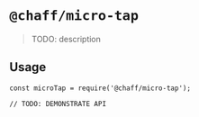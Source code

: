 # `@chaff/micro-tap`

> TODO: description

## Usage

```
const microTap = require('@chaff/micro-tap');

// TODO: DEMONSTRATE API
```
